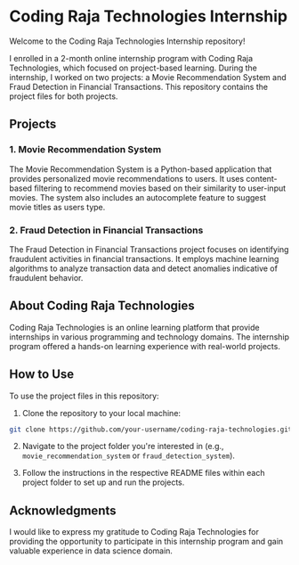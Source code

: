 
# Coding Raja Technologies Internship

Welcome to the Coding Raja Technologies Internship repository!

I enrolled in a 2-month online internship program with Coding Raja Technologies, which focused on project-based learning. During the internship, I worked on two projects: a Movie Recommendation System and Fraud Detection in Financial Transactions. This repository contains the project files for both projects.

## Projects

### 1. Movie Recommendation System

The Movie Recommendation System is a Python-based application that provides personalized movie recommendations to users. It uses content-based filtering to recommend movies based on their similarity to user-input movies. The system also includes an autocomplete feature to suggest movie titles as users type.

### 2. Fraud Detection in Financial Transactions

The Fraud Detection in Financial Transactions project focuses on identifying fraudulent activities in financial transactions. It employs machine learning algorithms to analyze transaction data and detect anomalies indicative of fraudulent behavior.

## About Coding Raja Technologies

Coding Raja Technologies is an online learning platform that provide internships in various programming and technology domains. The internship program offered a hands-on learning experience with real-world projects.

## How to Use

To use the project files in this repository:

1. Clone the repository to your local machine:

```bash
git clone https://github.com/your-username/coding-raja-technologies.git
```

2. Navigate to the project folder you're interested in (e.g., `movie_recommendation_system` or `fraud_detection_system`).

3. Follow the instructions in the respective README files within each project folder to set up and run the projects.

## Acknowledgments

I would like to express my gratitude to Coding Raja Technologies for providing the opportunity to participate in this internship program and gain valuable experience in data science domain.
